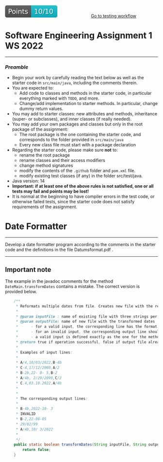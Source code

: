 [reslink]: https://github.com/sweng-plus/a1-res-sew22-s1086240_s1054335/actions/runs/3255617546
[worklink]: https://github.com/sweng-plus/a1-res-sew22-s1086240_s1054335/actions/workflows/classroom.yml
[![Points badge](.github/badges/points.svg)][reslink] &nbsp;&nbsp;&nbsp;&nbsp;&nbsp;&nbsp;&nbsp;&nbsp; &nbsp;&nbsp;&nbsp;&nbsp;&nbsp;&nbsp;&nbsp;&nbsp; &nbsp;&nbsp;&nbsp;&nbsp;&nbsp;&nbsp;&nbsp;&nbsp; [Go to testing workflow][worklink]

# Software Engineering Assignment 1 WS 2022
----------------------------------------------------

### _Preamble_

* Begin your work by carefully reading the text below as well as the starter code in `src/main/java`, including the comments therein.
* You are expected to:
    * Add code to classes and methods in the starter code, in particular everything marked with `TODO`, and more.
	* Change/add implementation to starter methods. In particular, change dummy return values.
* You may add to starter classes: new attributes and methods, inheritance (super- or subclasses), and inner classes (if really needed).
* You may add your own packages and classes but only in the root package of the assignment:
	* The root package is the one containing the starter code, and corresponds to the  folder provided in `src/main/java`
	* Every new class file must start with a package declaration
* Regarding the starter code, please make sure **not** to:
	* rename the root package
    * rename classes and their access modifiers 
    * change method signatures
    * modify the contents of the `.github` folder and `pom.xml` file.
    * modify existing test classes (if any) in the folder src/test/java.
* Java version: 14
* **Important: if at least one of the above rules is not satisfied, one or all tests may fail and points may be lost!**
* It is normal at the beginning to have compiler errors in the test code, or otherwise failed tests, since the starter code does not satisfy requirements of the assignment.  


# Date Formatter
----------------------------------------------------

Develop a date formatter program according to the comments in the starter code and the definitions in the file Datumsformat.pdf .

----------------------------------------------------
## Important note
The example in the javadoc comments for the method `DateMain.transformDates` contains a mistake. The correct version is provided below.

```java 
	/**
	 * Reformats multiple dates from file. Creates new file with the results.
	 * 
	 * @param inputFile : name of existing file with three strings per line: source format,date,target format
	 * @param outputFile: name of new file with the transformed dates
	 * 		- for a valid input, the corresponding line has the format: target format,date
	 * 		- for an invalid input, the corresponding output line should consist of the word INVALID
	 * 		- a valid input is defined exactly as the one for the method formatDate
	 * @return true if operation successful, false if output file already exists or if file access operations did not succeed 
	 * 
	 * Examples of input lines:
	 * 
	 * A/4,10/03/2022,B-4b
	 * C-4,17/12/2000,A/2
	 * B-2b,22- 8- 5,B-2
	 * A/4b, 2/29/2099,C/2
	 * C.4,03.10.2022,A/4b
	 *
	 * 
	 * The corresponding output lines:
	 * 
	 * B-4b,2022-10- 3
	 * INVALID
	 * B-2,22-08-05
	 * 29/02/99
	 * A/4b,10/ 3/2022
	 * 
	 */
	public static boolean transformDates(String inputFile, String outputFile) {
		return false;
	}
```